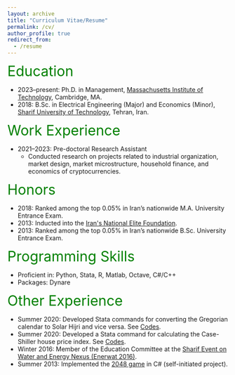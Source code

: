 ```yaml
---
layout: archive 
title: "Curriculum Vitae/Resume"
permalink: /cv/
author_profile: true
redirect_from:
  - /resume
---
```


<font size="6" color="green">Education</font>

* 2023–present: Ph.D. in Management, <a href="https://web.mit.edu" target="_blank" rel="noopener noreferrer">Massachusetts Institute of Technology</a>, Cambridge, MA.
* 2018: B.Sc. in Electrical Engineering (Major) and Economics (Minor), <a href="https://en.sharif.edu" target="_blank" rel="noopener noreferrer">Sharif University of Technology</a>, Tehran, Iran.

<font size="6" color="green">Work Experience</font>

* 2021–2023: Pre-doctoral Research Assistant
  * Conducted research on projects related to industrial organization, market design, market microstructure, household finance, and economics of cryptocurrencies.

<!--
* 2020: Full-time Research Assistant
  * Worked on a project related to housing prices in Iran. Developed <a href="https://peymanshahidi.github.io/codes/" target="_blank" rel="noopener noreferrer">Stata commands</a> for Iran's Case-Shiller house price index and Solar Hijri–Gregorian calendar conversion.
* 2021: Full-time Teaching Assistant
  * Led recitations for a graduate-level course in Game Theory.
-->

<font size="6" color="green">Honors</font>

* 2018: Ranked among the top 0.05% in Iran’s nationwide M.A. University Entrance Exam.
* 2013: Inducted into the [Iran's National Elite Foundation](https://www.bmn.ir).
* 2013: Ranked among the top 0.05% in Iran’s nationwide B.Sc. University Entrance Exam.

<font size="6" color="green">Programming Skills</font>

* Proficient in: Python, Stata, R, Matlab, Octave, C#/C++
* Packages: Dynare

<font size="6" color="green">Other Experience</font>

* Summer 2020: Developed Stata commands for converting the Gregorian calendar to Solar Hijri and vice versa. See <a href="https://peymanshahidi.github.io/codes/" target="_blank" rel="noopener noreferrer">Codes</a>.
* Summer 2020: Developed a Stata command for calculating the Case-Shiller house price index. See <a href="https://peymanshahidi.github.io/codes/" target="_blank" rel="noopener noreferrer">Codes</a>.
* Winter 2016: Member of the Education Committee at the <a href="http://enerwat.sharif.ir/?lang=en" target="_blank" rel="noopener noreferrer">Sharif Event on Water and Energy Nexus (Enerwat 2016)</a>.
* Summer 2013: Implemented the <a href="https://en.wikipedia.org/wiki/2048_(video_game)" target="_blank" rel="noopener noreferrer">2048 game</a> in C# (self-initiated project).
